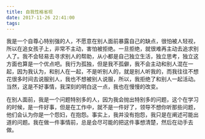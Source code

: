 ```yaml
---
title: 自我性格省视
date: 2017-11-26 22:41:00
tags: 
---
```


我是一个自尊心特别强的人，不愿意在别人面前暴露自己的缺点，很怕被人轻视，所以在追女孩子上，非常不主动，害怕被拒绝。一旦拒绝，就很难再主动去追求别人了。我不会轻易去寻求别人的帮助，从小都是自己独立生活，独立思考，独立这方面也算是一个优点吧。我行为孤独，但是我不孤僻，我不会主动和别人混在一起，因为我认为，和别人在一起，不是听别人的，就是别人听我的，而我往往不想花很多时间去说服别人，我也不想被别人说服，所以，我拒绝了和别人一起活动。当然，这是不好事情，我深刻的明白这一点，我也在慢慢的改变。

在别人面前，我是一个问题特别多的人，因为我会抛出特别多的问题，这个在学习的时候，是一件好事，但是在工作中，就不是一件好了，领导不想你听那些问题，他们会认为你是一个怨妇，在抱怨。事实上，我并没有抱怨，我只是在阐述可能出道的问题。我在做一件事情前，总是会尽可能的把这件事想清楚，然后在动手去做。